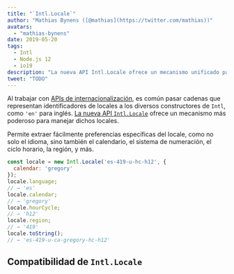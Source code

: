 ```yaml
---
title: "`Intl.Locale`"
author: "Mathias Bynens ([@mathias](https://twitter.com/mathias))"
avatars: 
  - "mathias-bynens"
date: 2019-05-20
tags: 
  - Intl
  - Node.js 12
  - io19
description: "La nueva API Intl.Locale ofrece un mecanismo unificado para manejar locales y es más conveniente que usar cadenas."
tweet: "TODO"
---
```

Al trabajar con [APIs de internacionalización](/features/tags/intl), es común pasar cadenas que representan identificadores de locales a los diversos constructores de `Intl`, como `'en'` para inglés. [La nueva API `Intl.Locale`](https://github.com/tc39/proposal-intl-locale) ofrece un mecanismo más poderoso para manejar dichos locales.

<!--truncate-->
Permite extraer fácilmente preferencias específicas del locale, como no solo el idioma, sino también el calendario, el sistema de numeración, el ciclo horario, la región, y más.

```js
const locale = new Intl.Locale('es-419-u-hc-h12', {
  calendar: 'gregory'
});
locale.language;
// → 'es'
locale.calendar;
// → 'gregory'
locale.hourCycle;
// → 'h12'
locale.region;
// → '419'
locale.toString();
// → 'es-419-u-ca-gregory-hc-h12'
```

## Compatibilidad de `Intl.Locale`

<feature-support chrome="74 /blog/v8-release-74#intl.locale"
                 firefox="no"
                 safari="no"
                 nodejs="12 https://twitter.com/mathias/status/1120700101637353473"
                 babel="no"></feature-support>
